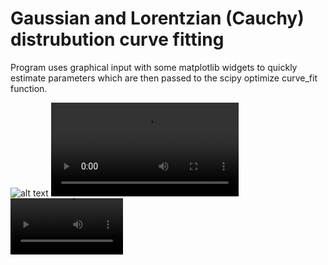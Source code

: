 # Gaussian and Lorentzian (Cauchy) distrubution curve fitting

Program uses graphical input with some matplotlib widgets to quickly estimate parameters which are then passed to the scipy optimize curve_fit function.

![alt text](https://i.imgur.com/hbLN29z.png)
![alt text](https://i.imgur.com/6J2ysfO.mp4)
<video src='https://i.imgur.com/6J2ysfO.mp4' width=180/>